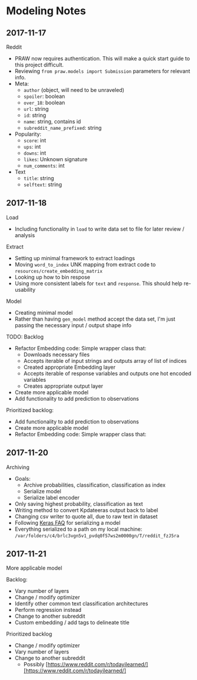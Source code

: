 # Modeling Notes

## 2017-11-17

Reddit

 - PRAW now requires authentication. This will make a quick start guide to this project difficult. 
 - Reviewing `from praw.models import Submission` parameters for relevant info. 
 - Meta:
   - `author` (object, will need to be unraveled)
   - `spoiler`: boolean
   - `over_18`: boolean
   - `url`: string
   - `id`: string
   - `name`: string, contains id
   - `subreddit_name_prefixed`: string
 - Popularity:
   - `score`: int
   - `ups`: int
   - `downs`: int
   - `likes`: Unknown signature
   - `num_comments`: int
 - Text
   - `title`: string
   - `selftext`: string
   
## 2017-11-18

Load

 - Including functionality in `load` to write data set to file for later review / analysis

Extract

 - Setting up minimal framework to extract loadings
 - Moving `word_to_index` UNK mapping from extract code to `resources/create_embedding_matrix`
 - Looking up how to bin respose
 - Using more consistent labels for `text` and `response`. This should help re-usability
 
Model

 - Creating minimal model
 - Rather than having `gen_model` method accept the data set, I'm just passing the necessary input / output shape info

TODO: Backlog

 - Refactor Embedding code: Simple wrapper class that:
   - Downloads necessary files
   - Accepts iterable of input strings and outputs array of list of indices
   - Created appropriate Embedding layer
   - Accepts iterable of response variables and outputs one hot encoded variables
   - Creates appropriate output layer
 - Create more applicable model 
 - Add functionality to add prediction to observations
 
Prioritized backlog: 

 - Add functionality to add prediction to observations
 - Create more applicable model
 - Refactor Embedding code: Simple wrapper class that:

## 2017-11-20

Archiving

 - Goals: 
   - Archive probabilities, classification, classification as index
   - Serialize model
   - Serialize label encoder
 - Only saving highest probability, classification as text
 - Writing method to convert Kpdateeras output back to label
 - Changing csv writer to quote all, due to raw text in dataset
 - Following [Keras FAQ](https://keras.io/getting-started/faq/#how-can-i-save-a-keras-model) for serializing a model
 - Everything serialized to a path on my local machine: `/var/folders/c4/brlc3vgn5v1_pvdq0f57ws2m0000gn/T/reddit_fzJ5ra`
 
## 2017-11-21

More applicable model

Backlog:

 - Vary number of layers
 - Change / modify optimizer
 - Identify other common text classification architectures
 - Perform regression instead
 - Change to another subreddit
 - Custom embedding / add tags to delineate title
 
Prioritized backlog

 - Change / modify optimizer
 - Vary number of layers
 - Change to another subreddit
   - Possibly [https://www.reddit.com/r/todayilearned/][https://www.reddit.com/r/todayilearned/]
 